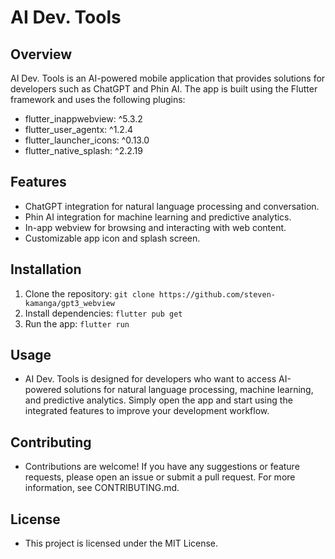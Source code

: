 # AI Dev. Tools

## Overview

AI Dev. Tools is an AI-powered mobile application that provides solutions for developers such as ChatGPT and Phin AI. The app is built using the Flutter framework and uses the following plugins:

- flutter_inappwebview: ^5.3.2
- flutter_user_agentx: ^1.2.4
- flutter_launcher_icons: ^0.13.0
- flutter_native_splash: ^2.2.19

## Features

- ChatGPT integration for natural language processing and conversation.
- Phin AI integration for machine learning and predictive analytics.
- In-app webview for browsing and interacting with web content.
- Customizable app icon and splash screen.

## Installation

1. Clone the repository: `git clone https://github.com/steven-kamanga/gpt3_webview`
2. Install dependencies: `flutter pub get`
3. Run the app: `flutter run`

## Usage

- AI Dev. Tools is designed for developers who want to access AI-powered solutions for natural language processing, machine learning, and predictive analytics. Simply open the app and start using the integrated features to improve your development workflow.

## Contributing

- Contributions are welcome! If you have any suggestions or feature requests, please open an issue or submit a pull request. For more information, see CONTRIBUTING.md.

## License

- This project is licensed under the MIT License.
